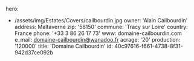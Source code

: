 hero:
  - /assets/img/Estates/Covers/cailbourdin.jpg
owner: 'Alain Cailbourdin'
address: Maltaverne
zip: '58150'
commune: 'Tracy sur Loire'
country: France
phone: '+33 3 86 26 17 73'
www: domaine-cailbourdin.com
e_mail: domaine-cailbourdin@wanadoo.fr
acrage: '20'
production: '120000'
title: 'Domaine Cailbourdin'
id: 40c97616-f661-4738-8f31-942d37ce092b
